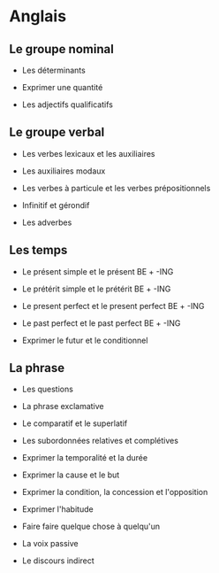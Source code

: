 # Anglais

## Le groupe nominal

- Les déterminants

- Exprimer une quantité

- Les adjectifs qualificatifs

## Le groupe verbal

- Les verbes lexicaux et les auxiliaires

- Les auxiliaires modaux

- Les verbes à particule et les verbes prépositionnels

- Infinitif et gérondif

- Les adverbes

## Les temps

- Le présent simple et le présent BE + -ING

- Le prétérit simple et le prétérit BE + -ING

- Le present perfect et le present perfect BE + -ING

- Le past perfect et le past perfect BE + -ING

- Exprimer le futur et le conditionnel

## La phrase

- Les questions

- La phrase exclamative

- Le comparatif et le superlatif

- Les subordonnées relatives et complétives

- Exprimer la temporalité et la durée

- Exprimer la cause et le but

- Exprimer la condition, la concession et l'opposition

- Exprimer l'habitude

- Faire faire quelque chose à quelqu'un

- La voix passive

- Le discours indirect